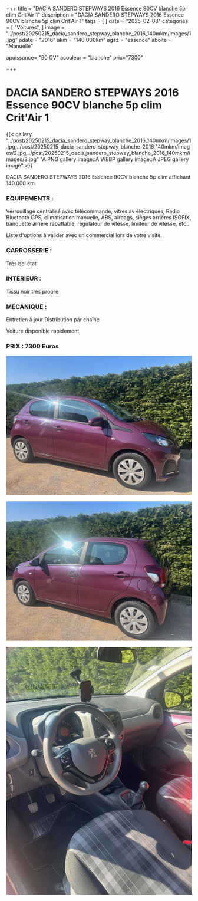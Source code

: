 +++
title = "DACIA SANDERO STEPWAYS 2016 Essence 90CV blanche 5p clim Crit'Air 1"
description = "DACIA SANDERO STEPWAYS 2016 Essence 90CV blanche 5p clim Crit'Air 1"
tags = [
]
date = "2025-02-08"
categories = [
    "Voitures",
]
image = "../post/20250215_dacia_sandero_stepway_blanche_2016_140mkm/images/1.jpg"
adate = "2016"
akm = "140 000km"
agaz = "essence"
aboite = "Manuelle"

apuissance= "90 CV"
acouleur = "blanche"
prix="7300"

+++

# DACIA SANDERO STEPWAYS 2016 Essence 90CV blanche 5p clim Crit'Air 1

{{< gallery "../post/20250215_dacia_sandero_stepway_blanche_2016_140mkm/images/1.jpg,../post/20250215_dacia_sandero_stepway_blanche_2016_140mkm/images/2.jpg,../post/20250215_dacia_sandero_stepway_blanche_2016_140mkm/images/3.jpg" "A PNG gallery image::A WEBP gallery image::A JPEG gallery image" >}}


DACIA SANDERO STEPWAYS 2016 Essence 90CV blanche 5p clim affichant 140.000 km


### EQUIPEMENTS :
Verrouillage centralisé avec télécommande, vitres av électriques, Radio Bluetooth GPS, climatisation manuelle, ABS, airbags, sièges arrières ISOFIX, banquette arrière rabattable, régulateur de vitesse, limiteur de vitesse, etc..


Liste d'options à valider avec un commercial lors de votre visite.


### CARROSSERIE :
Très bel état 


### INTERIEUR :
Tissu noir très propre

### MECANIQUE :
Entretien à jour
Distribution par chaîne



Voiture disponible rapidement


### PRIX : 7300 Euros


<!-- more -->


![](images/1.jpg)

![](images/2.jpg)

![](images/3.jpg)

